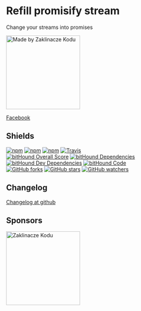 Refill promisify stream
=======================

Change your streams into promises

[<img alt="Made by Zaklinacze Kodu" src="http://zaklinaczekodu.com/_assets/madeBy.svg" width="200">](http://zaklinaczekodu.com)

[Facebook](https://www.facebook.com/zaklinaczekodu)

Shields
-------

[![npm](https://img.shields.io/npm/v/refill-promisify-stream.svg?style=flat-square)](https://www.npmjs.com/package/refill-promisify-stream)
[![npm](https://img.shields.io/npm/l/refill-promisify-stream.svg?style=flat-square)](https://www.npmjs.com/package/refill-promisify-stream)
[![npm](https://img.shields.io/npm/dm/refill-promisify-stream.svg?style=flat-square)](https://www.npmjs.com/package/refill-promisify-stream)
[![Travis](https://img.shields.io/travis/refilljs/refill-promisify-stream/master.svg?style=flat-square)](https://travis-ci.org/refilljs/refill-promisify-stream)<br>
[![bitHound Overall Score](https://www.bithound.io/github/refilljs/refill-promisify-stream/badges/score.svg)](https://www.bithound.io/github/refilljs/refill-promisify-stream)
[![bitHound Dependencies](https://www.bithound.io/github/refilljs/refill-promisify-stream/badges/dependencies.svg)](https://www.bithound.io/github/refilljs/refill-promisify-stream/master/dependencies/npm)
[![bitHound Dev Dependencies](https://www.bithound.io/github/refilljs/refill-promisify-stream/badges/devDependencies.svg)](https://www.bithound.io/github/refilljs/refill-promisify-stream/master/dependencies/npm)
[![bitHound Code](https://www.bithound.io/github/refilljs/refill-promisify-stream/badges/code.svg)](https://www.bithound.io/github/refilljs/refill-promisify-stream)<br>
[![GitHub forks](https://img.shields.io/github/forks/refilljs/refill-promisify-stream.svg?style=flat-square)](https://github.com/refilljs/refill-promisify-stream)
[![GitHub stars](https://img.shields.io/github/stars/refilljs/refill-promisify-stream.svg?style=flat-square)](https://github.com/refilljs/refill-promisify-stream)
[![GitHub watchers](https://img.shields.io/github/watchers/refilljs/refill-promisify-stream.svg?style=flat-square)](https://github.com/refilljs/refill-promisify-stream)

Changelog
---------

[Changelog at github](https://github.com/refilljs/refill-promisify-stream/releases)

Sponsors
--------

[<img alt="Zaklinacze Kodu" src="http://zaklinaczekodu.com/_assets/logo.svg" width="200">](http://zaklinaczekodu.com)